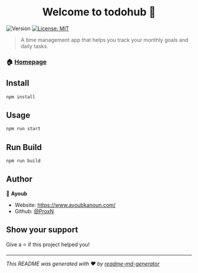 <h1 align="center">Welcome to todohub 👋</h1>
<p>
  <img alt="Version" src="https://img.shields.io/badge/version-0.1.0-blue.svg?cacheSeconds=2592000" />
  <a href="#" target="_blank">
    <img alt="License: MIT" src="https://img.shields.io/badge/License-MIT-yellow.svg" />
  </a>
</p>

> A time management app that helps you track your monthly goals and daily tasks.

### 🏠 [Homepage](/https://todohub.netlify.app/)

## Install

```sh
npm install
```

## Usage

```sh
npm run start
```

## Run Build

```sh
npm run build
```

## Author

👤 **Ayoub**

- Website: https://www.ayoubkanoun.com/
- Github: [@ProxN](https://github.com/ProxN)

## Show your support

Give a ⭐️ if this project helped you!

---

_This README was generated with ❤️ by [readme-md-generator](https://github.com/kefranabg/readme-md-generator)_
